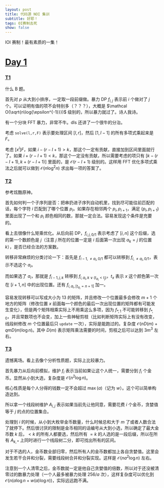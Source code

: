 ```yaml
---
layout: post
title: 代码源 NOI 集训
subtitle: 好耶！
tags: OI赛制去死
show: false
---
```


IOI 赛制！最有素质的一集！

# [Day 1](http://oj.daimayuan.top/contest/321)

### [T1](http://oj.daimayuan.top/contest/321/problem/3013)

什么 B 题。

首先对 $p$ 从大到小排序，一定取一段前缀做。暴力 DP $f_{i,j}$ 表示前 $i$ 个做对了 $j$ 个。可以证明有值的项不会特别多（？？？），大概是 $\mathcal O(\sqrt{n\log{\epsilon^{-1}}})$ 级别的，所以暴力就过了。诗人我诗。

有一个分块 FFT 暴力，非常不牛。dls 还讲了一个很牛的分治。

考虑 `solve(l,r,F)` 表示要处理区间 $[l,r]$，然后 $[1,l-1]$ 的所有多项式乘起来是 $F$。

考虑 $[x^i]F$，如果 $i-(r-l+1)>k$，那这个一定有贡献，直接加到区间里面就行了。如果 $i+(r-l+1)<k$，那这个一定没有贡献，所以需要考虑的项只有 $[k-(r-l+1),k+(r-l+1)]$ 里面的，是 $\mathcal O(r-l+1)$ 级别的。这样用 FFT 优化多项式乘法之后就可以做到 $\mathcal O(n\log^2 n)$ 求出每一项的答案了。

### [T2](http://oj.daimayuan.top/contest/321/problem/3014)

参考炫酷原神。

首先如何判一个子序列是否：把串扔进子序列自动机里，找到尽可能往前匹配的话，每个字符 $i$ 匹配到了哪个位置 $p_i$。如果存在相邻两个 $p_i,p_{i+1}$，满足 $(p_i,p_{i+1})$ 里面出现了一个和 $p_i$ 颜色相同的数，那就一定合法。容易发现这个条件是充要的。

看上去很像什么矩乘优化。从后向前 DP，$f_{i,j,0/1}$ 表示考虑了 $[i,n]$ 这个后缀，选的第一个数颜色是 $j$（注意 $j$ 所在的位置一定是 $i$ 后面第一次出现 $a_k=j$ 的位置 $k$），是否已经合法的方案数。

转移非常麻烦的分类讨论一下：首先是 $f_{i-1,\not=a_i,0/1}$ 都可以转移到 $f_{i,\not=a_i,0/1}$，表示不选这个 $a_i$。

而如果选了 $a_i$，那就是 $f_{i-1,j,k}$ 转移到 $f_{i,a_i,k\vee(t_{a_i}<t_j)}$，$t_{x}$ 表示 $x$ 这个颜色第一次在 $[i+1,n]$ 中的出现位置。还有 $f_{i,a_i,[t_{a_i}=n+1]}$ 加一。

容易发现转移可以写成大小为 $13$ 的矩阵，并且修改一个位置最多会修改 $m+1$ 个地方的矩阵（修改位置 $x$ 前面每一个颜色的最后一次出现位置的矩阵都有可能发生变化），但是两个矩阵相乘实际上不用乘这么多项，因为 $f_{\ast,1}$ 不可能转移到 $f_{\ast,0}$，并且常数项也不会变，加上一些神秘剪枝（比如判断矩阵实际上有没有改变，线段树修改 $m$ 个位置最后只 `update` 一次），实际是能跑过的。复杂度 $\mathcal O(nD(m)+qmD(m)\log n)$。其中 $D(m)$ 表示矩阵乘法需要的时间，剪枝之后可以达到 $3m^3$ 左右。

### [T3](http://oj.daimayuan.top/contest/321/problem/3015)

遗憾离场。看上去像个分析性质题，实际上比较暴力。

首先暴力从后向前模拟，维护 $f_i$ 表示当前如果让这个人统一，需要分到 $f_i$ 个金币。显然从小到大选，复杂度是 $\mathcal O(n^2\log n)$。

核心性质是每个人分得的钱数一定不会超过 $\max(a)$（记为 $w$）。这个可以简单构造达到。

所以拿一个线段树维护 $A_{i,j}$ 表示如果当前先让他同意，需要花费 $i$ 个金币，贪婪值等于 $j$ 的点的位置集合。

处理到 $i$ 的时候，从小到大枚举金币数量，什么时候总和大于 $m$ 了或者人数合法了就停下。然后很讨厌的限制是金币相同的话编号从大到小选，所以确定了最大金币数 $k$ 后，$<k$ 的所有人都要选，然后所有 $=k$ 的人选的是一段后缀，所以在所有 $A_{k,\ast}$ 上同时进行一个线段树二分，即可找出所有的区间。

对于不选的人，金币数全部归零，然后所有人的金币数都加上各自贪婪值。这里会发生若干合并和分裂，需要线段树合并和分裂实现。这样是 $\mathcal O(na^2\log n)$ 左右。

注意到一个人清零之后，金币数就一定是他自己贪婪值的倍数，所以对于还没被清零过的数暴力处理（一个人最多被暴力处理 $256/a$ 次），这样复杂度可以优化到 $\mathcal O(n(a\log n+w(a)\log n))$，实际远远跑不满。